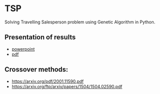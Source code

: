# TSP
Solving Travelling Salesperson problem using Genetic Algorithm in Python.

## Presentation of results
- [powerpoint](/TSP.pptx)
- [pdf](/TSP.pdf)

## Crossover methods:
- https://arxiv.org/pdf/2001.11590.pdf
- https://arxiv.org/ftp/arxiv/papers/1504/1504.02590.pdf
